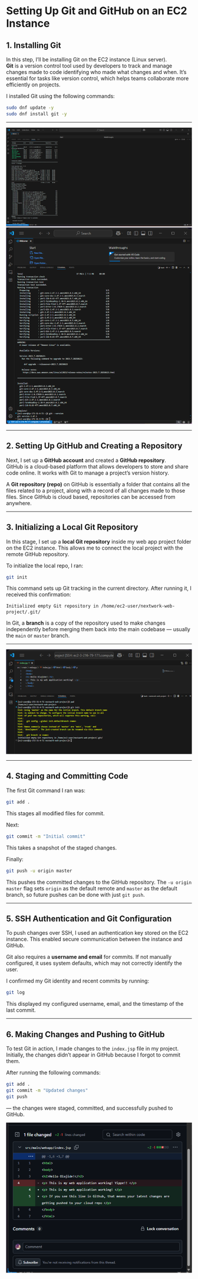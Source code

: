 
# Setting Up Git and GitHub on an EC2 Instance

## 1. Installing Git

In this step, I’ll be installing Git on the EC2 instance (Linux server).  
**Git** is a version control tool used by developers to track and manage changes made to code identifying who made what changes and when. It’s essential for tasks like version control, which helps teams collaborate more efficiently on projects.

I installed Git using the following commands:

```bash
sudo dnf update -y  
sudo dnf install git -y
```

---

![Git Init](images/installing-git.png)
![Git Init](images/installing-git2.png)

---

## 2. Setting Up GitHub and Creating a Repository

Next, I set up a **GitHub account** and created a **GitHub repository**.  
GitHub is a cloud-based platform that allows developers to store and share code online. It works with Git to manage a project’s version history.

A **Git repository (repo)** on GitHub is essentially a folder that contains all the files related to a project, along with a record of all changes made to those files. Since GitHub is cloud based, repositories can be accessed from anywhere.

---

## 3. Initializing a Local Git Repository

In this stage, I set up a **local Git repository** inside my web app project folder on the EC2 instance. This allows me to connect the local project with the remote GitHub repository.

To initialize the local repo, I ran:

```bash
git init
```

This command sets up Git tracking in the current directory. After running it, I received this confirmation:

```
Initialized empty Git repository in /home/ec2-user/nextwork-web-project/.git/
```

In Git, a **branch** is a copy of the repository used to make changes independently before merging them back into the main codebase — usually the `main` or `master` branch.

---

![Git Init](images/git-init.png)

---

## 4. Staging and Committing Code

The first Git command I ran was:

```bash
git add .
```

This stages all modified files for commit.

Next:

```bash
git commit -m "Initial commit"
```

This takes a snapshot of the staged changes.

Finally:

```bash
git push -u origin master
```

This pushes the committed changes to the GitHub repository. The `-u origin master` flag sets `origin` as the default remote and `master` as the default branch, so future pushes can be done with just `git push`.

---

## 5. SSH Authentication and Git Configuration

To push changes over SSH, I used an authentication key stored on the EC2 instance. This enabled secure communication between the instance and GitHub.

Git also requires a **username and email** for commits. If not manually configured, it uses system defaults, which may not correctly identify the user.

I confirmed my Git identity and recent commits by running:

```bash
git log
```

This displayed my configured username, email, and the timestamp of the last commit.

---

## 6. Making Changes and Pushing to GitHub

To test Git in action, I made changes to the `index.jsp` file in my project. Initially, the changes didn’t appear in GitHub because I forgot to commit them.

After running the following commands:

```bash
git add .
git commit -m "Updated changes"
git push
```

— the changes were staged, committed, and successfully pushed to GitHub.

![Git Init](images/change-diff.png)
